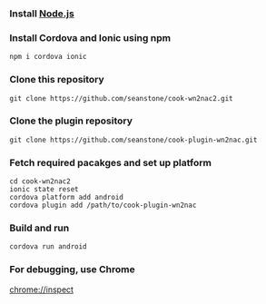 ### Install [Node.js](https://nodejs.org/)

### Install Cordova and Ionic using npm
```
npm i cordova ionic
```

### Clone this repository
```
git clone https://github.com/seanstone/cook-wn2nac2.git
```

### Clone the plugin repository
```
git clone https://github.com/seanstone/cook-plugin-wn2nac.git
```

### Fetch required pacakges and set up platform
```
cd cook-wn2nac2
ionic state reset
cordova platform add android
cordova plugin add /path/to/cook-plugin-wn2nac
```

### Build and run
```
cordova run android
```

### For debugging, use Chrome
[chrome://inspect](chrome://inspect)
